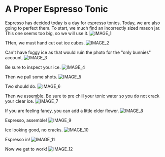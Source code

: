 # A Proper Espresso Tonic

Espresso has decided today is a day for espresso tonics.
Today, we are also going to perfect them. To start, we much find an incorrectly sized mason jar.
This one seems too big, so we will use it.
![IMAGE_1](pictures/IMAGE_1.jpg)
<div style="page-break-after: always;"></div>

THen, we must hand cut out ice cubes.
![IMAGE_2](pictures/IMAGE_2.jpg)
<div style="page-break-after: always;"></div>

Can't have foggy ice as that would ruin the photo for the "only bunnies" account.
![IMAGE_3](pictures/IMAGE_3.jpg)
<div style="page-break-after: always;"></div>

Be sure to inspect your ice.
![IMAGE_4](pictures/IMAGE_4.jpg)
<div style="page-break-after: always;"></div>

Then we pull some shots.
![IMAGE_5](pictures/IMAGE_5.jpg)
<div style="page-break-after: always;"></div>

Two should do.
![IMAGE_6](pictures/IMAGE_6.jpg)
<div style="page-break-after: always;"></div>

Then we assemble. Be sure to pre chill your tonic water so you do not crack your clear ice.
![IMAGE_7](pictures/IMAGE_7.jpg)
<div style="page-break-after: always;"></div>

If you are feeling fancy, you can add a little elder flower.
![IMAGE_8](pictures/IMAGE_8.jpg)
<div style="page-break-after: always;"></div>

Espresso, assemble!
![IMAGE_9](pictures/IMAGE_9.jpg)
<div style="page-break-after: always;"></div>

Ice looking good, no cracks.
![IMAGE_10](pictures/IMAGE_10.jpg)
<div style="page-break-after: always;"></div>

Espresso in!
![IMAGE_11](pictures/IMAGE_11.jpg)
<div style="page-break-after: always;"></div>

Now we get to work!
![IMAGE_12](pictures/IMAGE_12.jpg)
<div style="page-break-after: always;"></div>